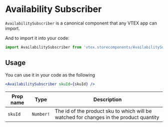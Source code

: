 # Availability Subscriber

`AvailabilitySubscriber` is a canonical component that any VTEX app can import.

And to import it into your code:

```jsx
import AvailabilitySubscriber from 'vtex.storecomponents/AvailabilitySubscriber'
```

## Usage

You can use it in your code as the following

```jsx
<AvailabilitySubscriber skuId={skuId} />
```

| Prop name | Type      | Description                                                                            |
| --------- | --------- | -------------------------------------------------------------------------------------- |
| `skuId`   | `Number!` | The id of the product sku to which will be watched for changes in the product quantity |

